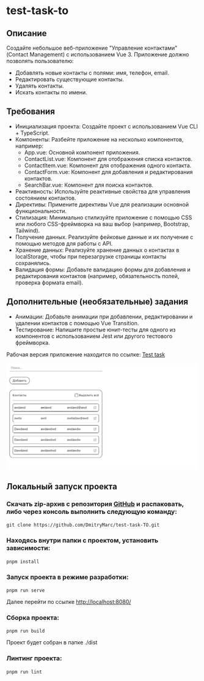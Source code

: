# test-task-to

## Описание
Создайте небольшое веб-приложение "Управление контактами" (Contact Management) с
использованием Vue 3. Приложение должно позволять пользователю:
- Добавлять новые контакты с полями: имя, телефон, email.
- Редактировать существующие контакты.
- Удалять контакты.
- Искать контакты по имени.

## Требования
- Инициализация проекта: Создайте проект с использованием Vue CLI + TypeScript.
- Компоненты: Разбейте приложение на несколько компонентов, например:
  - App.vue: Основной компонент приложения.
  - ContactList.vue: Компонент для отображения списка контактов.
  - ContactItem.vue: Компонент для отображения одного контакта.
  - ContactForm.vue: Компонент для добавления и редактирования контактов.
  - SearchBar.vue: Компонент для поиска контактов.
- Реактивность: Используйте реактивные свойства для управления состоянием
   контактов.
- Директивы: Примените директивы Vue для реализации основной функциональности.
- Стилизация: Минимально стилизуйте приложение с помощью CSS или любого
   CSS-фреймворка на ваш выбор (например, Bootstrap, Tailwind).
- Получение данных. Реализуйте фейковые данные и их получение с помощью методов
   для работы с API.
- Хранение данных: Реализуйте хранение данных о контактах в localStorage, чтобы при
   перезагрузке страницы контакты сохранялись.
- Валидация формы: Добавьте валидацию формы для добавления и редактирования
   контактов (например, обязательность полей, проверка формата email).

## Дополнительные (необязательные) задания
- Анимации: Добавьте анимации при добавлении, редактировании и удалении контактов
   с помощью Vue Transition.
- Тестирование: Напишите простые юнит-тесты для одного из компонентов с
   использованием Jest или другого тестового фреймворка.


Рабочая версия приложение находится по ссылке: [Test task](https://test-task-to.vercel.app/)

<img src="app-preview.jpg" alt="screen" width="1040"/>

## Локальный запуск проекта

### Скачать zip-архив с репозитория [GitHub](https://github.com/DmitryMarc/test-task-TO) и распаковать, либо через консоль выполнить следующую команду:
```
git clone https://github.com/DmitryMarc/test-task-TO.git
```

### Находясь внутри папки с проектом, установить зависимости:
```
pnpm install
```

### Запуск проекта в режиме разработки:
```
pnpm run serve
```
Далее перейти по ссылке [http://localhost:8080/](http://localhost:8080/)

### Сборка проекта:
```
pnpm run build
```
Проект будет собран в папке ./dist

### Линтинг проекта:
```
pnpm run lint
```
